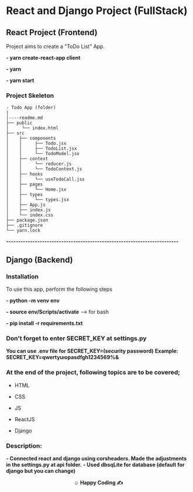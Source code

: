 # React and Django Project (FullStack)

## React Project (Frontend)

Project aims to create a "ToDo List" App.

__- yarn create-react-app client__

__- yarn__

__- yarn start__

### Project Skeleton

```
- Todo App (folder)
|
|----readme.md        
├── public
│     └── index.html
├── src
│    ├── components
│    │     ├── Todo.jsx
│    │     ├── TodoList.jsx
│    │     └── TodoModel.jsx
│    ├── context
│    │     └── reducer.js
│    │     └── TodoContext.js
│    ├── hooks
│    │     └── useTodoCall.jsx
│    ├── pages
│    │     └── Home.jsx
│    ├── types
│    │     └── types.jsx
│    ├── App.js
│    ├── index.js
│    └── index.css
├── package.json
├── .gitignore
└── yarn.lock
```
__------------------------------------------------------------------------__
## Django (Backend)
### Installation
To use this app, perform the following steps

__- python -m venv env__

__- source env/Scripts/activate__ --> for bash

__- pip install -r requirements.txt__

### Don't forget to enter SECRET_KEY at settings.py

__You can use .env file for SECRET_KEY=(security password)__
__Example: SECRET_KEY=qwertyuıopasdfgh1234569%&__

### At the end of the project, following topics are to be covered;

- HTML

- CSS

- JS

- ReactJS

- Django



### Description:
__- Connected react and django using corsheaders. Made the adjustments in the settings.py at api folder.__
__- Used dbsqLite for database (default for django but you can change)__


**<p align="center">&#9786; Happy Coding &#9997;</p>**

